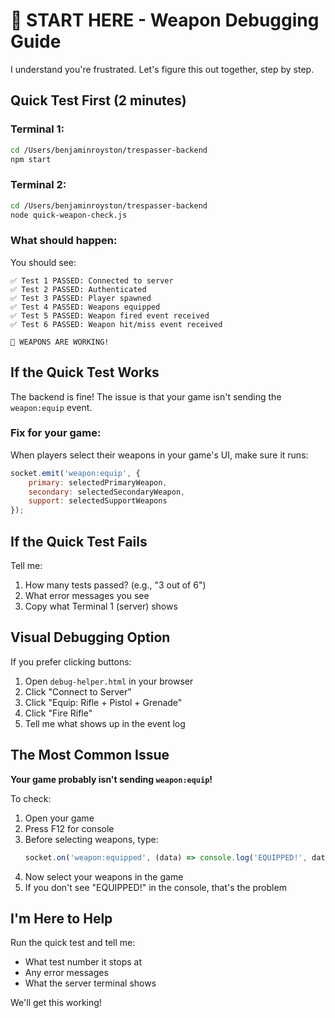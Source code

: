 # 🚨 START HERE - Weapon Debugging Guide

I understand you're frustrated. Let's figure this out together, step by step.

## Quick Test First (2 minutes)

### Terminal 1:
```bash
cd /Users/benjaminroyston/trespasser-backend
npm start
```

### Terminal 2:
```bash
cd /Users/benjaminroyston/trespasser-backend
node quick-weapon-check.js
```

### What should happen:
You should see:
```
✅ Test 1 PASSED: Connected to server
✅ Test 2 PASSED: Authenticated
✅ Test 3 PASSED: Player spawned
✅ Test 4 PASSED: Weapons equipped
✅ Test 5 PASSED: Weapon fired event received
✅ Test 6 PASSED: Weapon hit/miss event received

🎉 WEAPONS ARE WORKING!
```

## If the Quick Test Works

The backend is fine! The issue is that your game isn't sending the `weapon:equip` event.

### Fix for your game:
When players select their weapons in your game's UI, make sure it runs:
```javascript
socket.emit('weapon:equip', {
    primary: selectedPrimaryWeapon,
    secondary: selectedSecondaryWeapon,
    support: selectedSupportWeapons
});
```

## If the Quick Test Fails

Tell me:
1. How many tests passed? (e.g., "3 out of 6")
2. What error messages you see
3. Copy what Terminal 1 (server) shows

## Visual Debugging Option

If you prefer clicking buttons:
1. Open `debug-helper.html` in your browser
2. Click "Connect to Server"
3. Click "Equip: Rifle + Pistol + Grenade"
4. Click "Fire Rifle"
5. Tell me what shows up in the event log

## The Most Common Issue

**Your game probably isn't sending `weapon:equip`!**

To check:
1. Open your game
2. Press F12 for console
3. Before selecting weapons, type:
   ```javascript
   socket.on('weapon:equipped', (data) => console.log('EQUIPPED!', data));
   ```
4. Now select your weapons in the game
5. If you don't see "EQUIPPED!" in the console, that's the problem

## I'm Here to Help

Run the quick test and tell me:
- What test number it stops at
- Any error messages
- What the server terminal shows

We'll get this working! 
